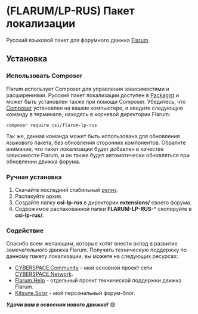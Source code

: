 # (FLARUM/LP-RUS) Пакет локализации
Русский языковой пакет для форумного движка [Flarum](http://flarum.org/).

## Установка
### Использовать Composer
Flarum использует Composer для управления зависимостями и расширениями.
Русский пакет локализации доступен в [Packagist](https://packagist.org/packages/csi/flarum-lp-rus) и может быть установлен также при помощи Composer.
Убедитесь, что [Composer](https://getcomposer.org/) установлен на вашем компьютере, и введите следующую команду в терминале, находясь в корневой директории Flarum:

```
composer require csi/flarum-lp-rus
```

Так же, данная команда может быть использована для обновления языкового пакета, без обновления сторонних компонентов.
Обратите внимание, что пакет локализации будет добавлен в качестве зависимости Flarum, и он также будет автоматически обновляться при обновлении движка форума.

### Ручная установка
1. Скачайте последний стабильный [релиз](https://github.com/cbrspc/FLARUM-LP-RUS/releases).
2. Распакуйте архив.
3. Создайте папку **csi-lp-rus** в директории **extensions/** своего форума.
4. Содержимое распакованной папки **FLARUM-LP-RUS-*** скопируйте в **csi-lp-rus/**.

### Содействие
Спасибо всем желающим, которые хотят внести вклад в развитие замечательного движка Flarum.
Получить техническую поддержку по данному пакету локализации, вы можете на следующих ресурсах:
* [CYBERSPACE.Community](http://cyberspace.community/) - мой основной проект сети [CYBERSPACE.Network](http://cyberspace.network/).
* [Flarum.Help](http://flarum.help/) - отдельный проект технической поддержки движка Flarum.
* [Kitsune.Solar](http://kitsune.solar/) - мой персональный форум-блог.

**_Удачи вам в освоении нового движка!_** :smile:
